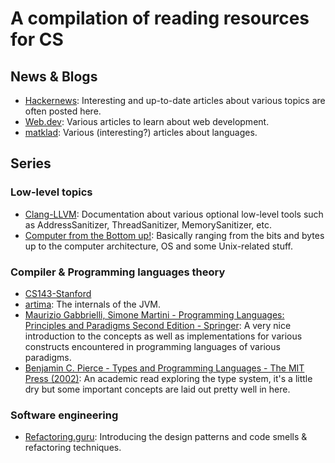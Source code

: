 # A compilation of reading resources for CS

## News & Blogs
* [Hackernews](https://news.ycombinator.com/): Interesting and up-to-date articles about various topics are often posted here.
* [Web.dev](https://web.dev/): Various articles to learn about web development.
* [matklad](https://matklad.github.io/): Various (interesting?) articles about languages.

## Series

### Low-level topics
* [Clang-LLVM](https://clang.llvm.org/docs/index.html): Documentation about various optional low-level tools such as AddressSanitizer, ThreadSanitizer, MemorySanitizer, etc.
* [Computer from the Bottom up!](https://bottomupcs.com/): Basically ranging from the bits and bytes up to the computer architecture, OS and some Unix-related stuff.

### Compiler & Programming languages theory
* [CS143-Stanford](https://web.stanford.edu/class/cs143/?fbclid=IwAR2QM3z7kfloUmaZrkxhgf6UwHHFnGNhMJQOiansGLnU-yTbyR2sDqW27l0)
* [artima](https://www.artima.com/insidejvm/ed2/index.html): The internals of the JVM.
* [Maurizio Gabbrielli, Simone Martini - Programming Languages: Principles and Paradigms Second Edition - Springer](https://link.springer.com/book/10.1007/978-3-031-34144-1): A very nice introduction to the concepts as well as implementations for various constructs encountered in programming languages of various paradigms.
* [Benjamin C. Pierce - Types and Programming Languages - The MIT Press (2002)](https://mitpress.mit.edu/9780262162098/types-and-programming-languages/): An academic read exploring the type system, it's a little dry but some important concepts are laid out pretty well in here.

### Software engineering
* [Refactoring.guru](https://refactoring.guru/): Introducing the design patterns and code smells & refactoring techniques.
